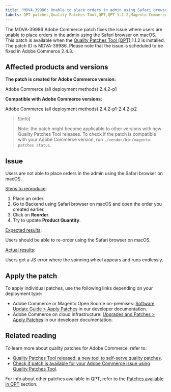 ```yaml
---
title: "MDVA-39986: Unable to place orders in admin using Safari browser on macOS"
labels: QPT patches,Quality Patches Tool,QPT,QPT 1.1.2,Magento Commerce 2.4.3,Adobe Commerce 2.4.3,JS error,on-premises,cloud infrastructure,2.4.2-p1,2.4.2-p2
---
```


The MDVA-39986 Adobe Commerce patch fixes the issue where users are unable to place orders in the admin using the Safari browser on macOS. This patch is available when the [Quality Patches Tool (QPT)](https://devdocs.magento.com/guides/v2.4/comp-mgr/patching.html#mqp) 1.1.2 is installed. The patch ID is MDVA-39986. Please note that the issue is scheduled to be fixed in Adobe Commerce 2.4.3.

## Affected products and versions

**The patch is created for Adobe Commerce version:**

Adobe Commerce (all deployment methods) 2.4.2-p1

**Compatible with Adobe Commerce versions:**

Adobe Commerce (all deployment methods) 2.4.2-p1-2.4.2-p2

>![info]
>
>Note: the patch might become applicable to other versions with new Quality Patches Tool  releases. To check if the patch is compatible with your Adobe Commerce version, run `./vendor/bin/magento-patches status`.

## Issue

Users are not able to place orders in the admin using the Safari browser on macOS.

<ins>Steps to reproduce</ins>:

1. Place an order.
1. Go to Backend using Safari browser on macOS and open the order you created earlier.
1. Click on **Reorder**.
1. Try to update **Product Quantity**.

<ins>Expected results</ins>:

Users should be able to re-order using the Safari browser on macOS.

<ins>Actual results</ins>:

Users get a JS error where the spinning wheel appears and runs endlessly.

## Apply the patch

To apply individual patches, use the following links depending on your deployment type:

* Adobe Commerce or Magento Open Source on-premises: [Software Update Guide > Apply Patches](https://devdocs.magento.com/guides/v2.4/comp-mgr/patching/mqp.html) in our developer documentation.
* Adobe Commerce on cloud infrastructure: [Upgrades and Patches > Apply Patches](https://devdocs.magento.com/cloud/project/project-patch.html) in our developer documentation. 

## Related reading

To learn more about quality patches for Adobe Commerce, refer to:

* [Quality Patches Tool released: a new tool to self-serve quality patches](https://support.magento.com/hc/en-us/articles/360047139492).
* [Check if patch is available for your Adobe Commerce issue using Quality Patches Tool](https://support.magento.com/hc/en-us/articles/360047125252).

For info about other patches available in QPT, refer to the [Patches available in QPT](https://support.magento.com/hc/en-us/sections/360010506631-Patches-available-in-QPT-tool-) section.
